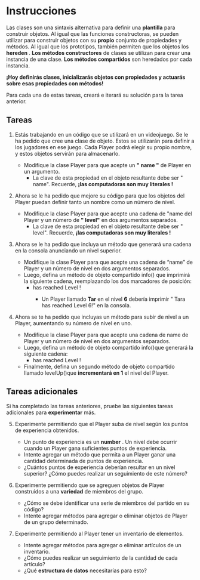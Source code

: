 # Instrucciones
Las clases son una sintaxis alternativa para definir una **plantilla** para construir objetos. Al igual que las funciones constructoras, se pueden utilizar para construir objetos con su **propio** conjunto de propiedades y métodos. Al igual que los prototipos, también permiten que los objetos los **hereden** . **Los métodos constructores** de clases se utilizan para crear una instancia de una clase. **Los métodos compartidos** son heredados por cada instancia.

**¡Hoy definirás clases, inicializarás objetos con propiedades y actuarás sobre esas propiedades con métodos!**

Para cada una de estas tareas, creará e iterará su solución para la tarea anterior.
## Tareas

1. Estás trabajando en un código que se utilizará en un videojuego. Se le ha pedido que cree una clase de objeto. Estos se utilizarán para definir a los jugadores en ese juego. Cada Player podrá elegir su propio nombre, y estos objetos servirán para almacenarlo.
    * Modifique la clase Player para que acepte un **" name "** de Player en un argumento.
        * La clave de esta propiedad en el objeto resultante debe ser " name". Recuerde, **¡las computadoras son muy literales !**


2. Ahora se le ha pedido que mejore su código para que los objetos del Player puedan definir tanto un nombre como un número de nivel.
    * Modifique la clase Player para que acepte una cadena de "name del Player y un número de **" level"** en dos argumentos separados.
        * La clave de esta propiedad en el objeto resultante debe ser " level". Recuerde, **¡las computadoras son muy literales !**


3. Ahora se le ha pedido que incluya un método que generará una cadena en la consola anunciando un nivel superior.
    * Modifique la clase Player para que acepte una cadena de “name” de Player y un número de nivel en dos argumentos separados.
    * Luego, defina un método de objeto compartido info() que imprimirá la siguiente cadena, reemplazando los dos marcadores de posición:
        * <name> has reached Level <level>!
            * Un Player llamado **Tar** en el nivel **6** debería imprimir " Tara has reached Level 6!" en la consola.


4. Ahora se te ha pedido que incluyas un método para subir de nivel a un Player, aumentando su número de nivel en uno.
    * Modifique la clase Player para que acepte una cadena de name de Player y un número de nivel en dos argumentos separados.
    * Luego, defina un método de objeto compartido info()que generará la siguiente cadena:
        * <name> has reached Level <level>!
    * Finalmente, defina un segundo método de objeto compartido llamado levelUp()que **incrementará en 1** el nivel del Player.


## Tareas adicionales

Si ha completado las tareas anteriores, pruebe las siguientes tareas adicionales para **experimentar** más.

5. Experimente permitiendo que el Player suba de nivel según los puntos de experiencia obtenidos.
    * Un punto de experiencia es un **number** . Un nivel debe ocurrir cuando un Player gana suficientes puntos de experiencia.
    * Intente agregar un método que permita a un Player ganar una cantidad determinada de puntos de experiencia.
    * ¿Cuántos puntos de experiencia deberían resultar en un nivel superior? ¿Cómo puedes realizar un seguimiento de este número?


6. Experimente permitiendo que se agreguen objetos de Player construidos a una **variedad** de miembros del grupo.
    * ¿Cómo se debe identificar una serie de miembros del partido en su código?
    * Intente agregar métodos para agregar o eliminar objetos de Player de un grupo determinado.


7. Experimente permitiendo al Player tener un inventario de elementos.
    * Intente agregar métodos para agregar o eliminar artículos de un inventario.
    * ¿Cómo puedes realizar un seguimiento de la cantidad de cada artículo?
    * ¿Qué **estructura de datos** necesitarías para esto?

